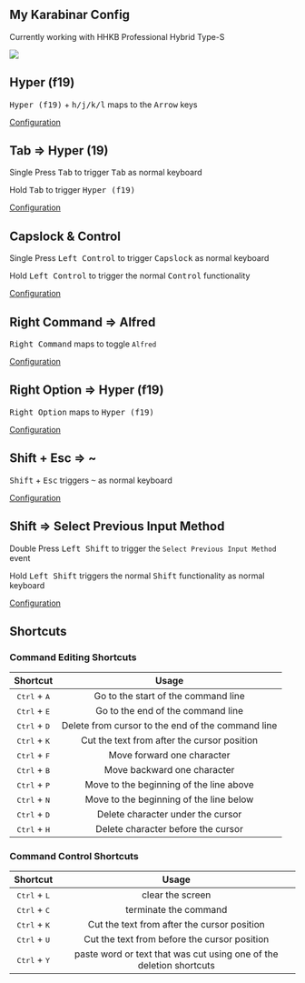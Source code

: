 ## My Karabinar Config

Currently working with HHKB Professional Hybrid Type-S

![](https://github.com/yqlbu/karabinar/blob/master/hhkb.jpg?raw=true)

## Hyper (f19)

<kbd>Hyper (f19)</kbd> + <Kbd>h/j/k/l</Kbd> maps to the <kbd>Arrow</kbd> keys

[Configuration](https://github.com/yqlbu/karabinar/blob/master/assets/complex_modifications/f19.json?ts=2)

## Tab => Hyper (19)

Single Press <kbd>Tab</kbd> to trigger <kbd>Tab</kbd> as normal keyboard

Hold <kbd>Tab</kbd> to trigger <kbd>Hyper (f19)</kbd>

[Configuration](https://github.com/yqlbu/karabinar/blob/master/assets/complex_modifications/f19.json?ts=2)

## Capslock & Control

Single Press <kbd>Left Control</kbd> to trigger <kbd>Capslock</kbd> as normal keyboard

Hold <kbd>Left Control</kbd> to trigger the normal <kbd>Control</kbd> functionality

[Configuration](https://github.com/yqlbu/karabinar/blob/master/assets/complex_modifications/capslock_control.json?ts=2)

## Right Command => Alfred

<kbd>Right Command</kbd> maps to toggle `Alfred`

[Configuration](https://github.com/yqlbu/karabinar/blob/master/assets/complex_modifications/right_cmd_alfred.json?ts=2)

## Right Option => Hyper (f19)

<kbd>Right Option</kbd> maps to <kbd>Hyper (f19)</kbd>

[Configuration](https://github.com/yqlbu/karabinar/blob/master/assets/complex_modifications/right_option_f19.json?ts=2)

## Shift + Esc => ~

<kbd>Shift</kbd> + <kbd>Esc</kbd> triggers <kbd>~</kbd> as normal keyboard

[Configuration](https://github.com/yqlbu/karabinar/blob/master/assets/complex_modifications/shift_esc.json?ts=2)

## Shift => Select Previous Input Method

Double Press <kbd>Left Shift</kbd> to trigger the `Select Previous Input Method` event

Hold <kbd>Left Shift</kbd> triggers the normal <kbd>Shift</kbd> functionality as normal keyboard

[Configuration](https://github.com/yqlbu/karabinar/blob/master/assets/complex_modifications/shift_input_switch.json?ts=2)

## Shortcuts

### Command Editing Shortcuts

|            Shortcut            |                       Usage                       |
| :----------------------------: | :-----------------------------------------------: |
| <kbd>Ctrl</kbd> + <kbd>A</kbd> |        Go to the start of the command line        |
| <kbd>Ctrl</kbd> + <kbd>E</kbd> |         Go to the end of the command line         |
| <kbd>Ctrl</kbd> + <kbd>D</kbd> | Delete from cursor to the end of the command line |
| <kbd>Ctrl</kbd> + <kbd>K</kbd> |    Cut the text from after the cursor position    |
| <kbd>Ctrl</kbd> + <kbd>F</kbd> |            Move forward one character             |
| <kbd>Ctrl</kbd> + <kbd>B</kbd> |            Move backward one character            |
| <kbd>Ctrl</kbd> + <kbd>P</kbd> |      Move to the beginning of the line above      |
| <kbd>Ctrl</kbd> + <kbd>N</kbd> |      Move to the beginning of the line below      |
| <kbd>Ctrl</kbd> + <kbd>D</kbd> |         Delete character under the cursor         |
| <kbd>Ctrl</kbd> + <kbd>H</kbd> |        Delete character before the cursor         |

### Command Control Shortcuts

|            Shortcut            |                            Usage                             |
| :----------------------------: | :----------------------------------------------------------: |
| <kbd>Ctrl</kbd> + <kbd>L</kbd> |                       clear the screen                       |
| <kbd>Ctrl</kbd> + <kbd>C</kbd> |                    terminate the command                     |
| <kbd>Ctrl</kbd> + <kbd>K</kbd> |         Cut the text from after the cursor position          |
| <kbd>Ctrl</kbd> + <kbd>U</kbd> |         Cut the text from before the cursor position         |
| <kbd>Ctrl</kbd> + <kbd>Y</kbd> | paste word or text that was cut using one of the deletion shortcuts |
